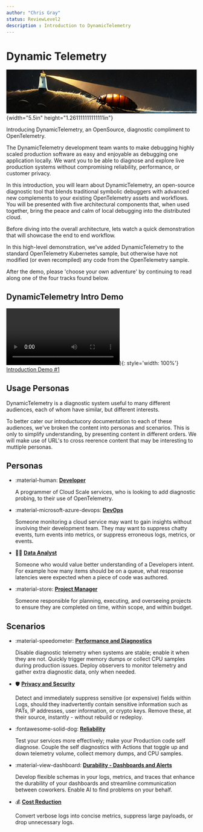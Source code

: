 ```yaml
---
author: "Chris Gray"
status: ReviewLevel2
description : Introduction to DynamicTelemetry
---
```


# Dynamic Telemetry

![image](../orig_media/DynamicTelemetry.logo.png){width="5.5in"
height="1.261111111111111in"}

Introducing DynamicTelemetry, an OpenSource, diagnostic compliment to
OpenTelemetry.

The DynamicTelemetry development team wants to make debugging highly
scaled production software as easy and enjoyable as debugging one
application locally. We want you to be able to diagnose and explore live
production systems without compromising reliability, performance, or
customer privacy.

In this introduction, you will learn about DynamicTelemetry, an
open-source diagnostic tool that blends traditional symbolic debuggers
with advanced new complements to your existing OpenTelemetry assets and
workflows. You will be presented with five architectural components
that, when used together, bring the peace and calm of local debugging
into the distributed cloud.

Before diving into the overall architecture, lets watch a quick
demonstration that will showcase the end to end workflow.

In this high-level demonstration, we've added DynamicTelemetry to the
standard OpenTelemetry Kubernetes sample, but otherwise have not
modified (or even recompiled) any code from the OpenTelemetry sample.

After the demo, please 'choose your own adventure' by continuing to read
along one of the four tracks found below.

## DynamicTelemetry Intro Demo

![type:video](../DynamicTelemetry_IntroVideo.mp4)){: style='width: 100%'}
[Introduction Demo #1](./Demos.1_IntroDemo.md)

## Usage Personas

DynamicTelemetry is a diagnostic system useful to many different
audiences, each of whom have similar, but different interests.

To better cater our introductucory documentation to each of these
audiences, we've broken the content into personas and scenarios. This is
only to simplify understanding, by presenting content in different
orders. We will make use of URL's to cross reerence content that may be
interesting to muttiple personas.

## Personas

<div class="grid cards" markdown>

-   :material-human: [**Developer**](./Persona_Developer.document.md)

    A programmer of Cloud Scale services, who is looking to add
    diagnostic probing, to their use of OpenTelemetry.

-   :material-microsoft-azure-devops: [**DevOps**](./Persona_DevOps.document.md)

    Someone monitoring a cloud service may want to gain insights without
    involving their development team. They may want to suppress chatty
    events, turn events into metrics, or suppress erroneous logs,
    metrics, or events.

-  :scientist: [**Data Analyst**](./Persona_DataAnalysis.document.md)

    Someone who would value better understanding of a Developers intent.
    For example how many items should be on a queue, what response
    latencies were expected when a piece of code was authored.

-   :material-store: [**Project Manager**](./Persona_ProjectManager.document.md)

    Someone responsible for planning, executing, and overseeing projects to ensure they are completed on time, within scope, and within budget.

</div>


## Scenarios

<div class="grid cards" markdown>

-   :material-speedometer: [**Performance and Diagnostics**](./Scenarios.Overview.DeepDiagnostics.document.md)

    Disable diagnostic telemetry when systems are stable; enable it when they are not. Quickly trigger memory dumps or collect CPU samples during production issues. Deploy observers to monitor telemetry and gather extra diagnostic data, only when needed.

-   :shield: [**Privacy and Security**](./Scenarios.Overview.RedactingSecrets.document.md)

	Detect and immediately suppress sensitive (or expensive) fields within Logs, should they inadvertently contain sensitive
	information such as PATs, IP addresses, user information, or crypto keys. Remove these, at
	their source, instantly - without rebuild or redeploy.


-   :fontawesome-solid-dog: [**Reliability**](./Scenarios.Overview.Reliability.document.md)

	Test your services more effectively; make your Production code self diagnose. Couple the self diagnostics with Actions that toggle up and down telemetry volume, collect memory dumps, and CPU samples.

-   :material-view-dashboard: [**Durability - Dashboards and Alerts**](./Scenarios.Overview.DurableDashboards.Alerts.document.md)

    Develop flexible schemas in your logs, metrics, and traces that enhance the durability of your dashboards
    and streamline communication between coworkers. Enable AI to find problems on your behalf.

-  :moneybag: [**Cost Reduction**](./Scenarios.Overview.CostReduction.document.md)

	Convert verbose logs into concise metrics, suppress large payloads, or
	drop unnecessary logs.

</div>